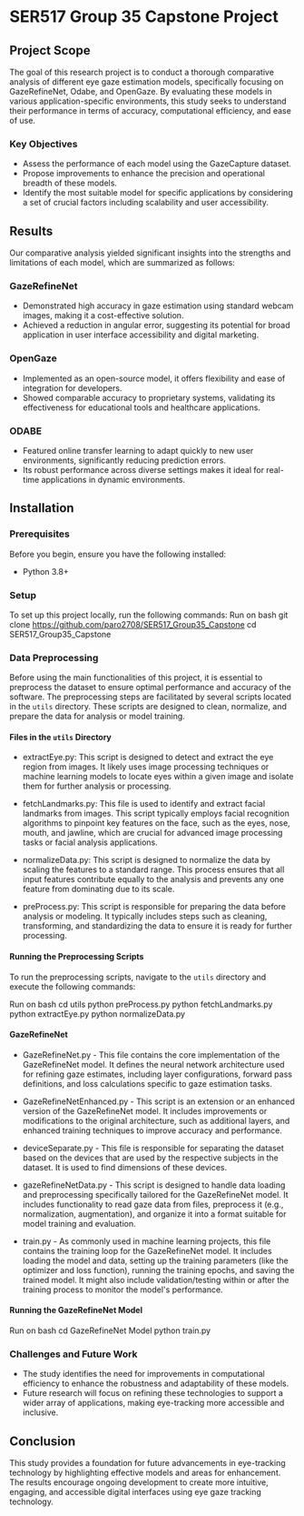 # SER517 Group 35 Capstone Project

## Project Scope

The goal of this research project is to conduct a thorough comparative analysis of different eye gaze estimation models, specifically focusing on GazeRefineNet, Odabe, and OpenGaze. By evaluating these models in various application-specific environments, this study seeks to understand their performance in terms of accuracy, computational efficiency, and ease of use.

### Key Objectives
- Assess the performance of each model using the GazeCapture dataset.
- Propose improvements to enhance the precision and operational breadth of these models.
- Identify the most suitable model for specific applications by considering a set of crucial factors including scalability and user accessibility.

## Results

Our comparative analysis yielded significant insights into the strengths and limitations of each model, which are summarized as follows:

### GazeRefineNet
- Demonstrated high accuracy in gaze estimation using standard webcam images, making it a cost-effective solution.
- Achieved a reduction in angular error, suggesting its potential for broad application in user interface accessibility and digital marketing.

### OpenGaze
- Implemented as an open-source model, it offers flexibility and ease of integration for developers.
- Showed comparable accuracy to proprietary systems, validating its effectiveness for educational tools and healthcare applications.

### ODABE
- Featured online transfer learning to adapt quickly to new user environments, significantly reducing prediction errors.
- Its robust performance across diverse settings makes it ideal for real-time applications in dynamic environments.




## Installation

### Prerequisites
Before you begin, ensure you have the following installed:
- Python 3.8+

### Setup
To set up this project locally, run the following commands:
Run on bash
git clone https://github.com/paro2708/SER517_Group35_Capstone
cd SER517_Group35_Capstone

### Data Preprocessing
Before using the main functionalities of this project, it is essential to preprocess the dataset to ensure optimal performance and accuracy of the software. The preprocessing steps are facilitated by several scripts located in the `utils` directory. These scripts are designed to clean, normalize, and prepare the data for analysis or model training.

#### Files in the `utils` Directory

- extractEye.py: This script is designed to detect and extract the eye region from images. It likely uses image processing techniques or machine learning models to locate eyes within a given image and isolate them for further analysis or processing.

- fetchLandmarks.py: This file is used to identify and extract facial landmarks from images. This script typically employs facial recognition algorithms to pinpoint key features on the face, such as the eyes, nose, mouth, and jawline, which are crucial for advanced image processing tasks or facial analysis applications.

- normalizeData.py: This script is designed to normalize the data by scaling the features to a standard range. This process ensures that all input features contribute equally to the analysis and prevents any one feature from dominating due to its scale.

- preProcess.py: This script is responsible for preparing the data before analysis or modeling. It typically includes steps such as cleaning, transforming, and standardizing the data to ensure it is ready for further processing.


#### Running the Preprocessing Scripts

To run the preprocessing scripts, navigate to the `utils` directory and execute the following commands:

Run on bash
cd utils
python preProcess.py
python fetchLandmarks.py
python extractEye.py
python normalizeData.py


#### GazeRefineNet
- GazeRefineNet.py - This file contains the core implementation of the GazeRefineNet model. It defines the neural network architecture used for refining gaze estimates, including layer configurations, forward pass definitions, and loss calculations specific to gaze estimation tasks.

- GazeRefineNetEnhanced.py - This script is an extension or an enhanced version of the GazeRefineNet model. It includes improvements or modifications to the original architecture, such as additional layers, and enhanced training techniques to improve accuracy and performance.

- deviceSeparate.py - This file is responsible for separating the dataset based on the devices that are used by the respective subjects in the dataset. It is used to find dimensions of these devices.

- gazeRefineNetData.py - This script is designed to handle data loading and preprocessing specifically tailored for the GazeRefineNet model. It includes functionality to read gaze data from files, preprocess it (e.g., normalization, augmentation), and organize it into a format suitable for model training and evaluation.

- train.py - As commonly used in machine learning projects, this file contains the training loop for the GazeRefineNet model. It includes loading the model and data, setting up the training parameters (like the optimizer and loss function), running the training epochs, and saving the trained model. It might also include validation/testing within or after the training process to monitor the model's performance.

#### Running the GazeRefineNet Model
Run on bash
cd GazeRefineNet Model
python train.py



### Challenges and Future Work
- The study identifies the need for improvements in computational efficiency to enhance the robustness and adaptability of these models.
- Future research will focus on refining these technologies to support a wider array of applications, making eye-tracking more accessible and inclusive.

## Conclusion

This study provides a foundation for future advancements in eye-tracking technology by highlighting effective models and areas for enhancement. The results encourage ongoing development to create more intuitive, engaging, and accessible digital interfaces using eye gaze tracking technology.
